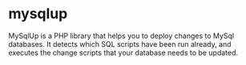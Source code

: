 mysqlup
=======

MySqlUp is a PHP library that helps you to deploy changes to MySql databases. It detects which SQL scripts have been run already, and executes the change scripts that your database needs to be updated.
